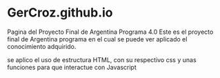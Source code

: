 # GerCroz.github.io
Pagina del Proyecto Final de Argentina Programa 4.0
Este es el proyecto final de Argentina programa en el cual se puede ver aplicado el conocimiento adquirido.

se aplico el uso de estructura HTML, con su respectivo css y unas funciones para que interactue con Javascript
